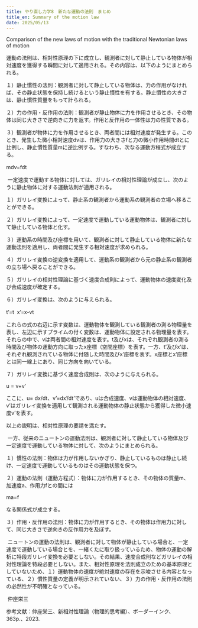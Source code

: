 ```yaml
---
title: やり直し力学8　新たな運動の法則　まとめ
title_en: Summary of the motion law
date: 2025/05/13
---
```

Comparison of the new laws of motion with the traditional Newtonian laws of motion

運動の法則は、相対性原理の下に成立し、観測者に対して静止している物体が相対速度を獲得する瞬間に対して適用される。その内容は、以下のようにまとめられる。

１）静止慣性の法則：観測者に対して静止している物体は、力の作用がなければ、その静止状態を保持し続けるという静止慣性を有する。静止慣性の大きさは、静止慣性質量をもって計られる。

２）力の作用・反作用の法則：観測者が静止物体に力を作用させるとき、その物体は同じ大きさで逆向きに力を返す。作用と反作用の一体性は力の性質である。

３）観測者が物体に力を作用させるとき、両者間には相対速度が発生する。このとき、発生した微小相対速度dvは、作用力の大きさfと力の微小作用時間dtとに比例し、静止慣性質量mに逆比例する。すなわち、次なる運動方程式が成立する。

mdv=fdt 　　　

 一定速度で運動する物体に対しては、ガリレイの相対性理論が成立し、次のように静止物体に対する運動法則が適用される。

１）ガリレイ変換によって、静止系の観測者から運動系の観測者の立場へ移ることができる。

２）ガリレイ変換によって、一定速度で運動している運動物体は、観測者に対して静止している物体と化す。

３）運動系の時間及び座標を用いて、観測者に対して静止している物体に新たな運動法則を適用し、両者間に発生する相対速度が求められる。

４）ガリレイ変換の逆変換を適用して、運動系の観測者から元の静止系の観測者の立ち場へ戻ることができる。

５）ガリレイの相対性理論に基づく速度合成則によって、運動物体の速度変化及び合成速度が確定する。 

６）ガリレイ変換は、次のように与えられる。

t’=t 
x’=x-vt　　

これらの式の右辺に示す変数は、運動物体を観測している観測者の測る物理量を表し、左辺に示すプライムの付く変数は、運動物体に設定される物理量を表す。それらの中で、vは両者間の相対速度を表す。t及びxは、それぞれ観測者の測る時間及び物体の運動方向に取ったx座標（空間座標）を表す。一方、t’及びx’は、それぞれ観測されている物体に付随した時間及びx’座標を表す。x座標とx’座標とは同一線上にあり、同じ方向を向いている。

７）ガリレイ変換に基づく速度合成則は、次のように与えられる。

u = v+v’

ここに、u= dx/dt、v’=dx’/dt’であり、uは合成速度、vは運動物体の相対速度、v’はガリレイ変換を適用して観測される運動物体の静止状態から獲得した微小速度v’を表す。

以上の説明は、相対性原理の要請を満たす。

 一方、従来のニュートンの運動法則は、観測者に対して静止している物体及び一定速度で運動している物体に対して、次のようにまとめられる。

１）慣性の法則：物体は力が作用しないかぎり、静止しているものは静止し続け、一定速度で運動しているものはその運動状態を保つ。

２）運動の法則（運動方程式）：物体に力が作用するとき、その物体の質量m、加速度a、作用力fとの間には

ma=f 

なる関係式が成立する。

３）作用・反作用の法則：物体に力が作用するとき、その物体は作用力に対して、同じ大きさで逆向きの反作用力を及ぼす。

 ニュートンの運動の法則は、観測者に対して物体が静止している場合と、一定速度で運動している場合とを、一緒くたに取り扱っているため、物体の運動の解析に特段ガリレイ変換を必要としない。その結果、速度合成則などガリレイの相対性理論を特段必要としない。また、相対性原理を法則成立のための基本原理としていないため、１）運動物体の速度が絶対速度の存在を示唆させる内容となっている、２）慣性質量の定義が明示されていない、３）力の作用・反作用の法則の必然性が不明確となっている。


 仲座栄三

参考文献：仲座栄三、新相対性理論（物理的思考編）、ボーダーインク、363p.、2023.
